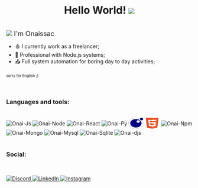 <h1 align="center" > Hello World! <img src="https://i.imgur.com/qfRWQvB.gif" width="3%"></h1>
</br>
<font size="4"><img src="https://cdn.pixabay.com/animation/2022/08/05/18/24/18-24-53-297_512.gif" width="2%"> I'm Onaissac</font>
 
- 🩸 I currently work as a freelancer;
- 🚀 Professional with Node.js systems;
- 📤 Full system automation for boring day to day activities;

<font size="1">sorry for English ;)</font>

</br>
<h3 align="left">Languages ​​and tools:</h3>

  <div style="display: inline_block"><br>
  <img align="center" alt="Onai-Js" height="30" width="40"
  src="https://cdn.jsdelivr.net/gh/devicons/devicon/icons/javascript/javascript-original.svg">
  <img align="center" alt="Onai-Node" height="30" width="40" src="https://cdn.jsdelivr.net/gh/devicons/devicon/icons/nodejs/nodejs-original.svg">
  <img align="center" alt="Onai-React" height="30" width="40" src="https://cdn.jsdelivr.net/gh/devicons/devicon/icons/react/react-original.svg">
  <img align="center" alt="Onai-Py" height="30" width="40"
  src="https://cdn.jsdelivr.net/gh/devicons/devicon/icons/python/python-original.svg">
  <img align="center" alt="Onai-Lua" height="30" width="40" src="https://raw.githubusercontent.com/devicons/devicon/master/icons/lua/lua-plain.svg">
  <img align="center" alt="Onai-HTML" height="30" width="40" src="https://raw.githubusercontent.com/devicons/devicon/master/icons/html5/html5-original.svg">
  <img align="center" alt="Onai-Npm" height="30" width="40" src="https://cdn.jsdelivr.net/gh/devicons/devicon/icons/npm/npm-original-wordmark.svg">

<img align="center" alt="Onai-Mongo" height="30" width="40" src="https://cdn.jsdelivr.net/gh/devicons/devicon/icons/mongodb/mongodb-original.svg">
<img align="center" alt="Onai-Mysql" height="30" width="40" src="https://cdn.jsdelivr.net/gh/devicons/devicon/icons/mysql/mysql-original.svg">
<img align="center" alt="Onai-Sqlite" height="30" width="40" src="https://cdn.jsdelivr.net/gh/devicons/devicon/icons/sqlite/sqlite-original.svg">
<img align="center" alt="Onai-djs" height="30" width="40" src="https://cdn.jsdelivr.net/gh/devicons/devicon/icons/discordjs/discordjs-plain.svg">

</div><br>
    
<h3 align="left">Social:</h3></br>

<a href="https://discord.com/users/897990202839166976" target="_blank"> <img src="https://www.vectorlogo.zone/logos/discordapp/discordapp-icon.svg" alt="Discord" width="40" height="40"/> </a>
<a href="https://www.linkedin.com/in/onaissac/" target="_blank"> <img src="https://www.vectorlogo.zone/logos/linkedin/linkedin-icon.svg" alt="LinkedIn" width="40" height="40"/> </a>
<a href="https://www.instagram.com/onaissacc/" target="_blank"> <img src="https://www.vectorlogo.zone/logos/instagram/instagram-icon.svg" alt="Instagram" width="40" height="40"/> </a>

